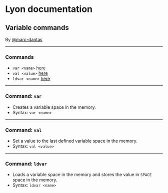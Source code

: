 # Lyon documentation
## Variable commands
By [@marc-dantas](https://github.com/marc-dantas)

<hr>

### Commands
- `var <name>` [here](#var)
- `val <value>` [here](#val)
- `ldvar <name>` [here](#ldvar)

<hr>

<h3 id="var">Command: <code>var</code></h3> 

- Creates a variable space in the memory.
- Syntax: `var <name>`

<hr>

<h3 id="val">Command: <code>val</code></h3>

- Set a value to the last defined variable space in the memory.
- Syntax: `val <value>`

<hr>

<h3 id="ldvar">Command: <code>ldvar</code></h3>

- Loads a variable space in the memory and stores the value in `SPACE` space in the memory.
- Syntax: `ldvar <name>`